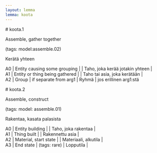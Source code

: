 ```yaml
---
layout: lemma
lemma: koota
---
```


<div class="sense">
# <span class="sensename">koota.1</span>

<span class="description">Assemble, gather together</span>

(tags: model:assemble.02)

<span class="description">Kerätä yhteen</span>

A0 | Entity causing some grouping |   | Taho, joka kerää jotakin yhteen |  
A1 | Entity or thing being gathered |   | Taho tai asia, joka kerätään |  
A2 | Group | if separate from arg1 | Ryhmä | jos erillinen arg1:stä

</div>

<div class="sense">
# <span class="sensename">koota.2</span>

<span class="description">Assemble, construct</span>

(tags: model: assemble.01)

<span class="description">Rakentaa, kasata palasista</span>

A0 | Entity building |   | Taho, joka rakentaa |  
A1 | Thing built |   | Rakennettu asia |  
A2 | Material, start state |   | Materiaali, alkutila |  
A3 | End state | (tags: rare) | Lopputila |  

</div>

